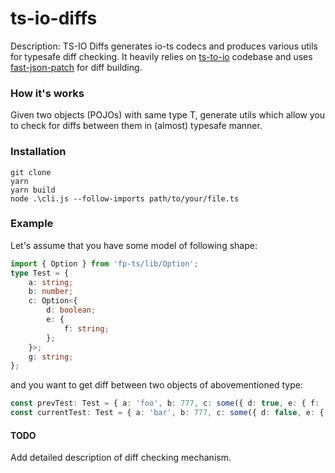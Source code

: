 # ts-io-diffs

Description: TS-IO Diffs generates io-ts codecs and produces various utils for typesafe diff checking. It heavily relies on [ts-to-io](https://github.com/juusaw/ts-to-io) codebase and uses [fast-json-patch](https://www.npmjs.com/package/fast-json-patch) for diff building.

### How it's works

Given two objects (POJOs) with same type T, generate utils which allow you to check for diffs between them in (almost) typesafe manner.

### Installation

```
git clone
yarn
yarn build
node .\cli.js --follow-imports path/to/your/file.ts
```

### Example

Let's assume that you have some model of following shape:

```typescript
import { Option } from 'fp-ts/lib/Option';
type Test = {
	a: string;
	b: number;
	c: Option<{
		d: boolean;
		e: {
			f: string;
		};
	}>;
	g: string;
};
```

and you want to get diff between two objects of abovementioned type:

```typescript
const prevTest: Test = { a: 'foo', b: 777, c: some({ d: true, e: { f: 'azaza' } }), g: 'lol' };
const currentTest: Test = { a: 'bar', b: 777, c: some({ d: false, e: { f: 'azaz' } }), g: 'lol' };
```

#### TODO

Add detailed description of diff checking mechanism.
